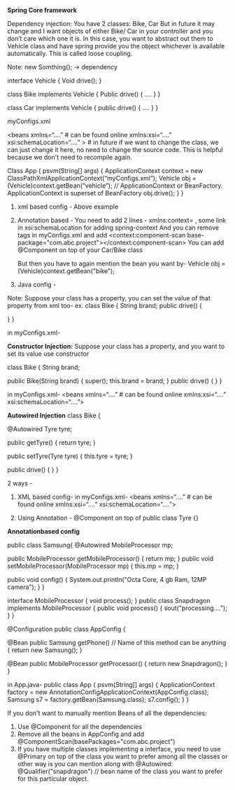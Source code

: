 **Spring Core framework**

Dependency injection:
You have 2 classes: Bike, Car But in future it may change and I want objects of either Bike/ Car in your controller and you don’t care which one it is. In this case, you want to abstract out them to Vehicle class and have spring provide you the object whichever is available automatically. This is called loose coupling.

Note: new Somthing(); -> dependency

interface Vehicle {
Void drive();
}

class Bike implements Vehicle {
Public drive() {
….
}
}

class Car implements Vehicle {
public drive() {
….
}
}

myConfigs.xml

<?xml version=“1.0” encoding=“UTF-8” ?>

<beans
xmlns=“....” # can be found online
xmlns:xsi=“....”
xsi:schemaLocation=“….” >
<bean 
	id=“vehicle” class=“com.abc.project.Car”></bean> # in future if we want to change the class, we can just change it here, no need to change the source code. This is helpful because we don't need to recompile again.
</beans>

Class App {
psvm(String[] args) {
ApplicationContext context = new ClassPathXmlApplicationContext(“myConfigs.xml”);
Vehicle obj = (Vehicle)context.getBean(“vehicle”); // ApplicationContext or BeanFactory. ApplicationContext is superset of BeanFactory
obj.drive();
}
}

1. xml based config - Above example
2. Annotation based -
   You need to add 2 lines - xmlns:context= , some link in xsi:schemaLocation for adding spring-context
   And you can remove <bean> tags in myConfigs.xml
   and add <context:component-scan base-package="com.abc.project"></context:component-scan>
   You can add @Component on top of your Car/Bike class

   But then you have to again mention the bean you want by-
   Vehicle obj = (Vehicle)context.getBean("bike");

3. Java config -

Note: Suppose your class has a property, you can set the value of that property from xml too-
ex.
class Bike {
String brand;
public drive() {

}
}

in myConfigs.xml-
<beans xmlns=“....”
xmlns:xsi=“....”
xsi:schemaLocation=“….”>
<bean id=“vehicle” class=“com.abc.project.Car”>
<property name="brand" value="BMW"></property>
</bean>
</beans>

**Constructor Injection:**
Suppose your class has a property, and you want to set its value use constructor

class Bike {
String brand;

public Bike(String brand) {
super();
this.brand = brand;
}
public drive() {
}
}

in myConfigs.xml-
<beans xmlns=“....” # can be found online
xmlns:xsi=“....”
xsi:schemaLocation=“….”>
<bean id=“vehicle” class=“com.abc.project.Car”>
<constructor-arg value="BMW"></constructor-arg>
</bean>
</beans>

**Autowired Injection**
class Bike {

@Autowired
Tyre tyre;

public getTyre() {
return tyre;
}

public setTyre(Tyre tyre) {
this.tyre = tyre;
}

public drive() {
}
}

2 ways -

1. XML based config-
   in myConfigs.xml-
   <beans xmlns=“....” # can be found online
   xmlns:xsi=“....”
   xsi:schemaLocation=“….”>
   <bean id=“vehicle” class=“com.abc.project.Car”>
   <constructor-arg value="BMW"></constructor-arg>
   </bean>

<bean id="tyre" class="com.abc.project.Tyre"></bean>
</beans>

2. Using Annotation -
   @Component on top of public class Tyre {}

**Annotationbased config**

public class Samsung{
@Autowired
MobileProcessor mp;

public MobileProcessor getMobileProcessor() {
return mp;
}
public void setMobileProcessor(MobileProcessor mp) {
this.mp = mp;
}

public void config()
{
System.out.println("Octa Core, 4 gb Ram, 12MP camera");
}
}

interface MobileProcessor {
void process();
}
public class Snapdragon implements MobileProcessor {
public void process() {
sout("processing....");
}
}

@Configuration
public class AppConfig {

@Bean
public Samsung getPhone() // Name of this method can be anything
{
return new Samsung();
}

@Bean
public MobileProcessor getProcessor()
{
return new Snapdragon();
}
}

in App.java-
public class App {
psvm(String[] args) {
ApplicationContext factory = new AnnotationConfigApplicationContext(AppConfig.class);
Samsung s7 = factory.getBean(Samsung.class);
s7.config();
}
}

If you don't want to manually mention Beans of all the dependencies:

1. Use @Component for all the dependencies
2. Remove all the beans in AppConfig and add @ComponentScan(basePackages="com.abc.project")
3. If you have multiple classes implementing a interface, you need to use @Primary on top of the class you want to prefer among all the classes or other way is you can mention along with @Autowired: @Qualifier("snapdragon") // bean name of the class you want to prefer for this particular object.
